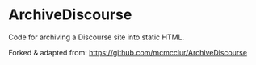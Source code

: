 # ArchiveDiscourse
Code for archiving a Discourse site into static HTML.

Forked & adapted from: https://github.com/mcmcclur/ArchiveDiscourse
